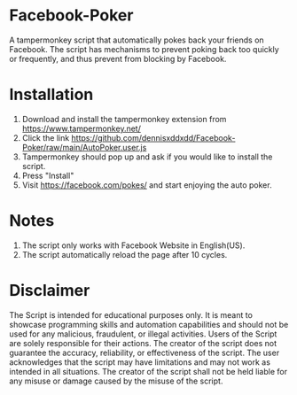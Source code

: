 # Facebook-Poker
A tampermonkey script that automatically pokes back your friends on Facebook. The script has mechanisms to prevent poking back too quickly or frequently, and thus prevent from blocking by Facebook.
# Installation
1. Download and install the tampermonkey extension from https://www.tampermonkey.net/
2. Click the link https://github.com/dennisxddxdd/Facebook-Poker/raw/main/AutoPoker.user.js
3. Tampermonkey should pop up and ask if you would like to install the script.
4. Press "Install"
5. Visit https://facebook.com/pokes/ and start enjoying the auto poker.
# Notes
1. The script only works with Facebook Website in English(US).
2. The script automatically reload the page after 10 cycles.
# Disclaimer
The Script is intended for educational purposes only. It is meant to showcase programming skills and automation capabilities and should not be used for any malicious, fraudulent, or illegal activities. Users of the Script are solely responsible for their actions. The creator of the script does not guarantee the accuracy, reliability, or effectiveness of the script. The user acknowledges that the script may have limitations and may not work as intended in all situations. The creator of the script shall not be held liable for any misuse or damage caused by the misuse of the script.
